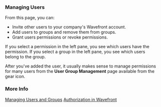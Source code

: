 ### Managing Users

From this page, you can:
* Invite other users to your company's Wavefront account.
* Add users to groups and remove them from groups.
* Grant users permissions or revoke permissions.

If you select a permission in the left pane, you see which users have the permission.
If you select a group in the left pane, you see which users belong to the group.

After you've added the user, it usually makes sense to manage permissions for many users from the **User Group Management** page available from the gear icon.

### More Info

[Managing Users and Groups](https://docs.wavefront.com/users_groups.html)
[Authorization in Wavefront](https://docs.wavefront.com/authorization.html)
